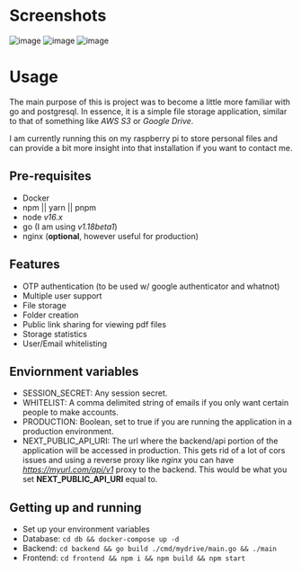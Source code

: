 # Screenshots
![image](https://user-images.githubusercontent.com/34420038/148453321-82e6c0f9-9df0-4936-879b-acf120ba5d98.png)
![image](https://user-images.githubusercontent.com/34420038/148454190-aa6b6716-ec12-4e1c-a94f-263c8183b4cd.png)
![image](https://user-images.githubusercontent.com/34420038/148320916-894d68d2-09ee-4bce-93ca-514b82f04743.png)

# Usage
The main purpose of this is project was to become a little more familiar
with go and postgresql. In essence, it is a simple file storage application, similar to that of something like *AWS S3* or *Google Drive*.

I am currently running this on my raspberry pi to store personal files and can provide a bit more insight into that installation if you want to contact me.

## Pre-requisites
- Docker
- npm || yarn || pnpm
- node *v16.x*
- go (I am using *v1.18beta1*)
- nginx (**optional**, however useful for production)

## Features
- OTP authentication (to be used w/ google authenticator and whatnot)
- Multiple user support
- File storage
- Folder creation
- Public link sharing for viewing pdf files
- Storage statistics
- User/Email whitelisting

## Enviornment variables
- SESSION_SECRET: Any session secret.
- WHITELIST: A comma delimited string of emails if you only want certain people to make accounts.
- PRODUCTION: Boolean, set to true if you are running the application in a production environment.
- NEXT_PUBLIC_API_URI: The url where the backend/api portion of the application will be accessed in production. This gets rid of a lot of cors issues and using a reverse proxy like *nginx* you can have *https://myurl.com/api/v1* proxy to the backend. This would be what you set **NEXT_PUBLIC_API_URI** equal to.

## Getting up and running
- Set up your environment variables
- Database: ```cd db && docker-compose up -d```
- Backend: ```cd backend && go build ./cmd/mydrive/main.go && ./main```
- Frontend: ```cd frontend && npm i && npm build && npm start```
